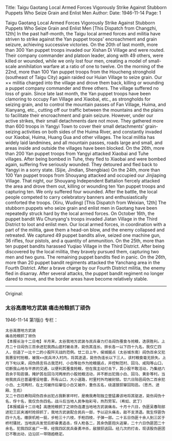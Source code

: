 Title: Taigu Gaotang Local Armed Forces Vigorously Strike Against Stubborn Puppets Who Seize Grain and Enlist Men
Author:
Date: 1946-11-14
Page: 1

Taigu Gaotang Local Armed Forces
Vigorously Strike Against Stubborn Puppets Who Seize Grain and Enlist Men
[This Dispatch from Changzhi, 12th] In the past half-month, the Taigu local armed forces and militia have striven to strike against the Yan puppet troops' encroachment and grain seizure, achieving successive victories. On the 20th of last month, more than 300 Yan puppet troops invaded our Xishan Di Village and were routed. Their company commander and platoon leader, along with 49 others, were killed or wounded, while we only lost four men, creating a model of small-scale annihilation warfare at a ratio of one to twelve. On the morning of the 22nd, more than 100 Yan puppet troops from the Houcheng stronghold (southeast of Taigu City) again raided our Huian Village to seize grain. Our ×× militia charged into the village and drove them back, killing or wounding a puppet company commander and three others. The village suffered no loss of grain. Since late last month, the Yan puppet troops have been clamoring to occupy Fan Village and Xiaobai, etc., as strongholds for seizing grain, and to control the mountain passes of Fan Village, Huima, and Xianyang, etc., cutting off our traffic between the mountains and the plains to facilitate their encroachment and grain seizure. However, under our active strikes, their small detachments dare not move. They gathered more than 600 troops in Yangyi Town to cover their small detachments' grain-seizing activities on both sides of the Huima River, and constantly invaded our Xiaobai, Huima, Huang Gua and other villages. The local militia has widely laid landmines, and all mountain passes, roads large and small, and areas inside and outside the villages have been blocked. On the 26th, more than 200 Yan puppet troops from Yangyi attacked Xiaobai and Tuhe villages. After being bombed in Tuhe, they fled to Xiaobai and were bombed again, suffering five seriously wounded. They detoured and fled back to Yangyi in a sorry state. (Sijie, Jindian, Shengbiao)
On the 24th, more than 100 Yan puppet troops from Shouyang attacked and occupied our Jinjiaping Village. That night, our Shouyang Independent Battalion fiercely attacked the area and drove them out, killing or wounding ten Yan puppet troops and capturing ten. We only suffered four wounded. After the battle, the local people competed to carry celebratory banners and enthusiastically comforted the troops. (Xiru, Wuding)
[This Dispatch from Weixian, 12th] The stubborn puppets who seize grain and enlist men in Gaotang have been repeatedly struck hard by the local armed forces. On October 16th, the puppet bandit Wu Chunyang's troops invaded Jiatan Village in the Third District to loot and enlist men. Our local armed forces, in coordination with a part of the militia, gave them a head-on blow, and the enemy collapsed and retreated. We captured 49 puppet bandits alive, seized one machine gun, 36 rifles, four pistols, and a quantity of ammunition. On the 25th, more than ten puppet bandits harassed Yuqiao Village in the Third District. After being discovered by the local militia, they bravely pursued them, capturing two men and two guns. The remaining puppet bandits fled in panic. On the 26th, more than 20 puppet bandit regiments attacked the Yanchang area in the Fourth District. After a brave charge by our Fourth District militia, the enemy fled in disarray. After several attacks, the puppet bandit regiment no longer dared to move, and the border areas have become relatively stable.



<hr /> 

Original: 


### 太谷高唐地方武装  痛击抢粮抓丁顽伪

1946-11-14
第1版()
专栏：

    太谷高唐地方武装
    痛击抢粮抓丁顽伪
    【本报长治十二日电】半月来，太谷我地方武装与民兵奋力打击阎伪蚕食与抢粮，迭获胜利。上月二十日阎伪三百余进犯我西山底村被击溃，毙伤其连长、排长各一以下四十九名，我仅亡四人，创造了一比十二的小股歼灭战的范例。廿二日上午，侯城据点（太谷城东南）阎伪百余又犯我惠安村抢粮，被我××民兵冲入村内，将其逐退，毙伤伪连长以下三人，该村粮食毫无损失。上月下旬以来，阎伪扬言将占我范村、小白等处作为抢粮据点，并控制范村、回马、咸阳等山口，切断我山地与平原的交通，以便利其蚕食抢粮，但在我主动打击下，其小股不敢活动，乃集结六百余于阳邑镇，掩护其在回马河两岸的小股抢粮活动，并不断出犯我小白、回马、黄卦等村。当地我民兵已普遍埋设地雷，所有山口，大小道路，村里村外均被封锁。廿六日阳邑阎伪二百余犯小白、土河两村，在土河被炸后窜往小白又被炸，重伤五名，绕道狼狈窜回阳邑。（思杰、进殿、生彪）
    又二十四日寿阳阎伪百余出犯占我靳家坪村，是晚我寿阳独立营猛袭该地将其驱逐，毙伤阎伪十名，俘十名，我仅负伤四名。战斗后当地人民争抬彩号，热烈劳军。（希如、武丁）
    【本报威县十二日电】高唐抢粮抓丁之顽伪连遭当地地方武装痛击。十月十六日，伪匪吴春阳部进犯三区夹滩村抢掠抓丁，我地方武装配合民兵一部，予以迎头痛击，敌不支溃退。我生俘匪伪四十九名，缴获机枪一挺，步枪三十六枝，手枪四枝，子弹一部。二十五日伪匪十余人到三区于桥村骚扰，当地民兵发觉后即奋勇追击，俘人枪各二，其余伪匪抱头逃窜，二十六日伪匪团二十余名，犯我四区盐厂一带，经我四区民兵奋勇冲杀，敌狼狈逃回。经几次的打击，现该股伪匪团已不敢出动，边沿区一带随趋稳定。
